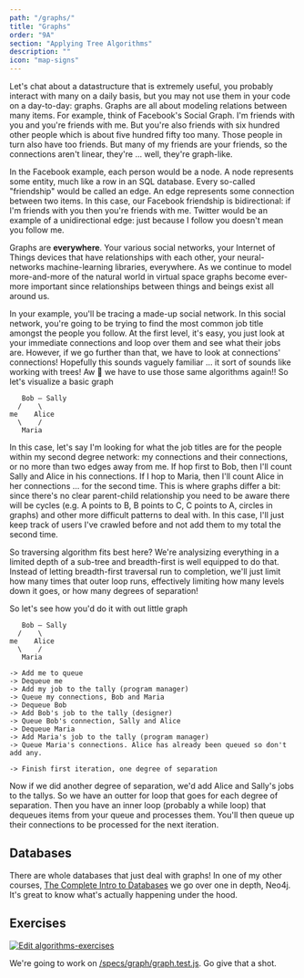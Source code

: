 ```yaml
---
path: "/graphs/"
title: "Graphs"
order: "9A"
section: "Applying Tree Algorithms"
description: ""
icon: "map-signs"
---
```


Let's chat about a datastructure that is extremely useful, you probably interact with many on a daily basis, but you may not use them in your code on a day-to-day: graphs. Graphs are all about modeling relations between many items. For example, think of Facebook's Social Graph. I'm friends with you and you're friends with me. But you're also friends with six hundred other people which is about five hundred fifty too many. Those people in turn also have too friends. But many of my friends are your friends, so the connections aren't linear, they're … well, they're graph-like.

In the Facebook example, each person would be a node. A node represents some entity, much like a row in an SQL database. Every so-called "friendship" would be called an edge. An edge represents some connection between two items. In this case, our Facebook friendship is bidirectional: if I'm friends with you then you're friends with me. Twitter would be an example of a unidirectional edge: just because I follow you doesn't mean you follow me.

Graphs are **everywhere**. Your various social networks, your Internet of Things devices that have relationships with each other, your neural-networks machine-learning libraries, everywhere. As we continue to model more-and-more of the natural world in virtual space graphs become ever-more important since relationships between things and beings exist all around us.

In your example, you'll be tracing a made-up social network. In this social network, you're going to be trying to find the most common job title amongst the people you follow. At the first level, it's easy, you just look at your immediate connections and loop over them and see what their jobs are. However, if we go further than that, we have to look at connections' connections! Hopefully this sounds vaguely familiar … it sort of sounds like working with trees! Aw 💩 we have to use those same algorithms again!! So let's visualize a basic graph

```text
   Bob — Sally
  /    \
me    Alice
  \    /
   Maria
```

In this case, let's say I'm looking for what the job titles are for the people within my second degree network: my connections and their connections, or no more than two edges away from me. If hop first to Bob, then I'll count Sally and Alice in his connections. If I hop to Maria, then I'll count Alice in her connections … for the second time. This is where graphs differ a bit: since there's no clear parent-child relationship you need to be aware there will be cycles (e.g. A points to B, B points to C, C points to A, circles in graphs) and other more difficult patterns to deal with. In this case, I'll just keep track of users I've crawled before and not add them to my total the second time.

So traversing algorithm fits best here? We're analysizing everything in a limited depth of a sub-tree and breadth-first is well equipped to do that. Instead of letting breadth-first traversal run to completion, we'll just limit how many times that outer loop runs, effectively limiting how many levels down it goes, or how many degrees of separation!

So let's see how you'd do it with out little graph

```text
   Bob — Sally
  /    \
me    Alice
  \    /
   Maria

-> Add me to queue
-> Dequeue me
-> Add my job to the tally (program manager)
-> Queue my connections, Bob and Maria
-> Dequeue Bob
-> Add Bob's job to the tally (designer)
-> Queue Bob's connection, Sally and Alice
-> Dequeue Maria
-> Add Maria's job to the tally (program manager)
-> Queue Maria's connections. Alice has already been queued so don't add any.

-> Finish first iteration, one degree of separation
```

Now if we did another degree of separation, we'd add Alice and Sally's jobs to the tallys. So we have an outter for loop that goes for each degree of separation. Then you have an inner loop (probably a while loop) that dequeues items from your queue and processes them. You'll then queue up their connections to be processed for the next iteration.

## Databases

There are whole databases that just deal with graphs! In one of my other courses, [The Complete Intro to Databases][dbs] we go over one in depth, Neo4j. It's great to know what's actually happening under the hood.

## Exercises

[![Edit algorithms-exercises](https://codesandbox.io/static/img/play-codesandbox.svg)][sb]

We're going to work on [/specs/graph/graph.test.js][gh]. Go give that a shot.

[gh]: https://github.com/btholt/algorithms-exercises/blob/main/specs/graph/graph.test.js
[sb]: https://codesandbox.io/s/github/btholt/algorithms-exercises/tree/main?file=/specs/graph/graph.test.js
[dbs]: https://frontendmasters.com/courses/databases/
